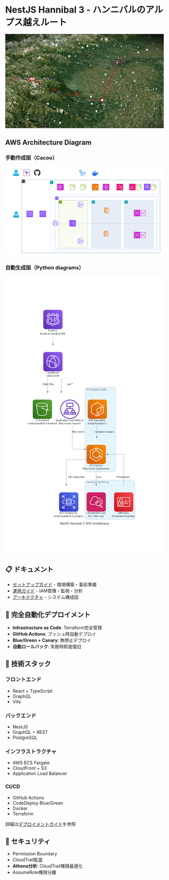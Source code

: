 # NestJS Hannibal 3 - ハンニバルのアルプス越えルート

<div align="center">
  <img src="docs/screenshots/hannibal-route.png" alt="ハンニバルのアルプス越えルート" width="800">
</div>

## AWS Architecture Diagram

### 手動作成版（Cacoo）
<div align="center">
  <img src="docs/architecture/cacoo/architecture.svg" alt="AWS Architecture Diagram" width="800">
</div>

### 自動生成版（Python diagrams）
<div align="center">
  <img src="docs/architecture/diagrams/latest.png?v=20250806165536" alt="AWS Architecture" width="600">
</div>

## 📋 ドキュメント

- [セットアップガイド](./docs/setup/README.md) - 環境構築・事前準備
- [運用ガイド](./docs/operations/README.md) - IAM管理・監視・分析
- [アーキテクチャ](./docs/architecture/mermaid/README.md) - システム構成図

## 🚀 完全自動化デプロイメント

- **Infrastructure as Code**: Terraform完全管理
- **GitHub Actions**: プッシュ時自動デプロイ
- **Blue/Green + Canary**: 無停止デプロイ
- **自動ロールバック**: 失敗時即座復旧

## 🔧 技術スタック

### フロントエンド
- React + TypeScript
- GraphQL
- Vite

### バックエンド
- NestJS
- GraphQL + REST
- PostgreSQL

### インフラストラクチャ
- AWS ECS Fargate
- CloudFront + S3
- Application Load Balancer

### CI/CD
- GitHub Actions
- CodeDeploy Blue/Green
- Docker
- Terraform

詳細は[デプロイメントガイド](./docs/deployment/codedeploy-blue-green.md)を参照

## 🔐 セキュリティ

- Permission Boundary
- CloudTrail監査
- **Athena分析**: CloudTrail権限最適化
- AssumeRole権限分離